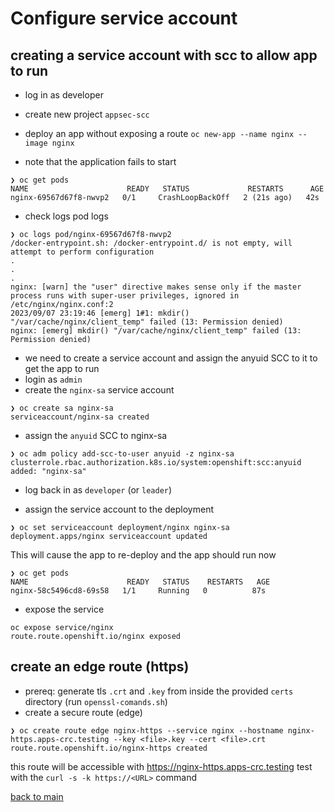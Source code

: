 #  Configure service account

## creating a service account with scc to allow app to run

- log in as developer

- create new project `appsec-scc`  
 

- deploy an app without exposing a route
`oc new-app --name nginx --image nginx`   

- note that the application fails to start  

```
❯ oc get pods                           
NAME                      READY   STATUS             RESTARTS      AGE
nginx-69567d67f8-nwvp2   0/1     CrashLoopBackOff   2 (21s ago)   42s
```
- check logs pod logs
```
❯ oc logs pod/nginx-69567d67f8-nwvp2 
/docker-entrypoint.sh: /docker-entrypoint.d/ is not empty, will attempt to perform configuration
.
.
.
nginx: [warn] the "user" directive makes sense only if the master process runs with super-user privileges, ignored in /etc/nginx/nginx.conf:2
2023/09/07 23:19:46 [emerg] 1#1: mkdir() "/var/cache/nginx/client_temp" failed (13: Permission denied)
nginx: [emerg] mkdir() "/var/cache/nginx/client_temp" failed (13: Permission denied)
```  
- we need to create a service account and assign the anyuid SCC to it to get the app to run
- login as `admin` 
- create the `nginx-sa` service account  
```
❯ oc create sa nginx-sa                                                                               
serviceaccount/nginx-sa created
```  

- assign the `anyuid` SCC to nginx-sa  
```
❯ oc adm policy add-scc-to-user anyuid -z nginx-sa   
clusterrole.rbac.authorization.k8s.io/system:openshift:scc:anyuid added: "nginx-sa"
```  

- log back in as `developer` (or `leader`)
  
- assign the service account to the deployment
```
❯ oc set serviceaccount deployment/nginx nginx-sa
deployment.apps/nginx serviceaccount updated
```  
  
This will cause the app to re-deploy and the app should run now
```
❯ oc get pods                                      
NAME                      READY   STATUS    RESTARTS   AGE
nginx-58c5496cd8-69s58   1/1     Running   0          87s
```

- expose the service
```
oc expose service/nginx           
route.route.openshift.io/nginx exposed
```
## create an edge route (https)

- prereq: generate tls `.crt` and `.key` from inside the provided `certs` directory (run `openssl-comands.sh`)
- create a secure route (edge)  
```
❯ oc create route edge nginx-https --service nginx --hostname nginx-https.apps-crc.testing --key <file>.key --cert <file>.crt
route.route.openshift.io/nginx-https created
```  
this route will be accessible with https://nginx-https.apps-crc.testing
test with the `curl -s -k https://<URL>` command


  
  
  [back to main](../README.md) 
